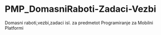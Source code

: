 # PMP_DomasniRaboti-Zadaci-Vezbi
Domasni raboti,vezbi,zadaci isl. za predmetot Programiranje za Mobilni Platformi
